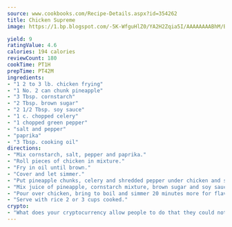 ```yaml
---
source: www.cookbooks.com/Recipe-Details.aspx?id=354262
title: Chicken Supreme
image: https://1.bp.blogspot.com/-5K-WfguHlZ0/YA2H2Zqia5I/AAAAAAAABhM/Bdgu68p4aG0Q6jWdy3eGaUXSKw5p3sdxwCLcBGAsYHQ/s324/7.png

yield: 9
ratingValue: 4.6
calories: 194 calories
reviewCount: 180
cookTime: PT1H
prepTime: PT42M
ingredients:
- "1 2 to 3 lb. chicken frying"
- "1 No. 2 can chunk pineapple"
- "3 Tbsp. cornstarch"
- "2 Tbsp. brown sugar"
- "2 1/2 Tbsp. soy sauce"
- "1 c. chopped celery"
- "1 chopped green pepper"
- "salt and pepper"
- "paprika"
- "3 Tbsp. cooking oil"
directions:
- "Mix cornstarch, salt, pepper and paprika."
- "Roll pieces of chicken in mixture."
- "Fry in oil until brown."
- "Cover and let simmer."
- "Put pineapple chunks, celery and shredded pepper under chicken and simmer 5 minutes."
- "Mix juice of pineapple, cornstarch mixture, brown sugar and soy sauce."
- "Pour over chicken, bring to boil and simmer 20 minutes more for flavor."
- "Serve with rice 2 or 3 cups cooked."
crypto:
- "What does your cryptocurrency allow people to do that they could not do otherwise, and how does it help them do existing tasks more quickly or cheaply?"
---
```

